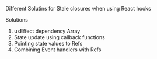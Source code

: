 Different Solutins for Stale closures when using React hooks

Solutions
1. usEffect dependency Array
2. State update using callback functions
3. Pointing state values to Refs 
4. Combining Event handlers with Refs